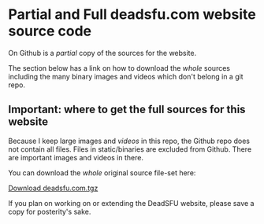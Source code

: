 # Partial and Full deadsfu.com website source code

On Github is a *partial* copy of the sources for the website.

The section below has a link on how to download the *whole* sources
including the many binary images and videos which don't belong in a
git repo.


## Important: where to get the full sources for this website

Because I keep large images and *videos* in this repo,
the Github repo does not contain all files.
Files in static/binaries are excluded from Github.
There are important images and videos in there. 


You can download the *whole* original source file-set here:

<a href="https://deadsfu.com/deadsfu.com.tgz">Download deadsfu.com.tgz</a>

If you plan on working on or extending the DeadSFU website, 
please save a copy for posterity's sake.